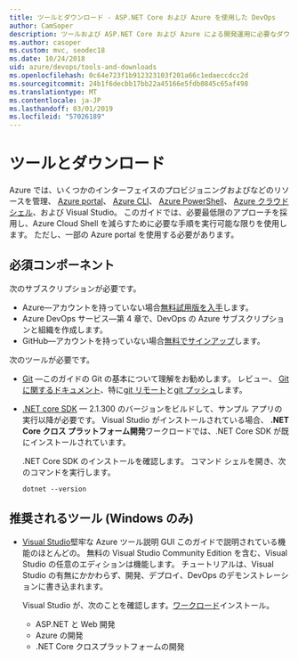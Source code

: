 ```yaml
---
title: ツールとダウンロード - ASP.NET Core および Azure を使用した DevOps
author: CamSoper
description: ツールおよび ASP.NET Core および Azure による開発運用に必要なダウンロード。
ms.author: casoper
ms.custom: mvc, seodec18
ms.date: 10/24/2018
uid: azure/devops/tools-and-downloads
ms.openlocfilehash: 0c64e723f1b912323103f201a66c1edaeccdcc2d
ms.sourcegitcommit: 24b1f6decbb17bb22a45166e5fdb0845c65af498
ms.translationtype: MT
ms.contentlocale: ja-JP
ms.lasthandoff: 03/01/2019
ms.locfileid: "57026189"
---
```

# <a name="tools-and-downloads"></a>ツールとダウンロード

Azure では、いくつかのインターフェイスのプロビジョニングおよびなどのリソースを管理、 [Azure portal](https://portal.azure.com)、 [Azure CLI](/cli/azure/)、 [Azure PowerShell](/powershell/azure/overview)、 [Azure クラウドシェル](https://shell.azure.com/bash)、および Visual Studio。 このガイドでは、必要最低限のアプローチを採用し、Azure Cloud Shell を減らすために必要な手順を実行可能な限りを使用します。 ただし、一部の Azure portal を使用する必要があります。

## <a name="prerequisites"></a>必須コンポーネント

次のサブスクリプションが必要です。

* Azure&mdash;アカウントを持っていない場合[無料試用版を入手](https://azure.microsoft.com/free/)します。
* Azure DevOps サービス&mdash;第 4 章で、DevOps の Azure サブスクリプションと組織を作成します。
* GitHub&mdash;アカウントを持っていない場合[無料でサインアップ](https://github.com/join)します。

次のツールが必要です。

* [Git](https://git-scm.com/downloads) &mdash;このガイドの Git の基本について理解をお勧めします。 レビュー、 [Git に関するドキュメント](https://git-scm.com/doc)、特に[git リモート](https://git-scm.com/docs/git-remote)と[git プッシュ](https://git-scm.com/docs/git-push)します。
* [.NET core SDK](https://www.microsoft.com/net/download/) &mdash; 2.1.300 のバージョンをビルドして、サンプル アプリの実行以降が必要です。 Visual Studio がインストールされている場合、 **.NET Core クロス プラットフォーム開発**ワークロードでは、.NET Core SDK が既にインストールされています。

    .NET Core SDK のインストールを確認します。 コマンド シェルを開き、次のコマンドを実行します。

    ```console
    dotnet --version
    ```

## <a name="recommended-tools-windows-only"></a>推奨されるツール (Windows のみ)

* [Visual Studio](https://www.visualstudio.com/)堅牢な Azure ツール説明 GUI このガイドで説明されている機能のほとんどの。 無料の Visual Studio Community Edition を含む、Visual Studio の任意のエディションは機能します。 チュートリアルは、Visual Studio の有無にかかわらず、開発、デプロイ、DevOps のデモンストレーションに書き込まれます。

  Visual Studio が、次のことを確認します。[ワークロード](/visualstudio/install/modify-visual-studio)インストール。

  * ASP.NET と Web 開発
  * Azure の開発
  * .NET Core クロスプラットフォームの開発
